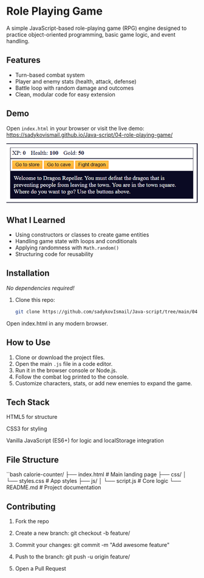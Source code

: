 # Role Playing Game

A simple JavaScript-based role-playing game (RPG) engine designed to practice object-oriented programming, basic game logic, and event handling.

## Features

- Turn-based combat system
- Player and enemy stats (health, attack, defense)
- Battle loop with random damage and outcomes
- Clean, modular code for easy extension

## Demo

Open `index.html` in your browser or visit the live demo:  
<https://sadykovismail.github.io/Java-script/04-role-playing-game/>

![Screenshot of the Calorie Counter app](./screenshot.png)



## What I Learned

- Using constructors or classes to create game entities
- Handling game state with loops and conditionals
- Applying randomness with `Math.random()`
- Structuring code for reusability

## Installation

_No dependencies required!_

1. Clone this repo:  
   ```bash
   git clone https://github.com/sadykovIsmail/Java-script/tree/main/04-role-playing-game/
Open index.html in any modern browser.

## How to Use

1. Clone or download the project files.
2. Open the main `.js` file in a code editor.
3. Run it in the browser console or Node.js.
4. Follow the combat log printed to the console.
5. Customize characters, stats, or add new enemies to expand the game.

## Tech Stack
HTML5 for structure

CSS3 for styling

Vanilla JavaScript (ES6+) for logic and localStorage integration

## File Structure
``bash
calorie-counter/
├── index.html      # Main landing page
├── css/
│   └── styles.css  # App styles
├── js/
│   └── script.js      # Core logic
└── README.md       # Project documentation

## Contributing
1) Fork the repo

2) Create a new branch:
git checkout -b feature/<your-branch-name>

3) Commit your changes:
git commit -m "Add awesome feature"

4) Push to the branch:
git push -u origin feature/<your-branch-name>

5) Open a Pull Request
